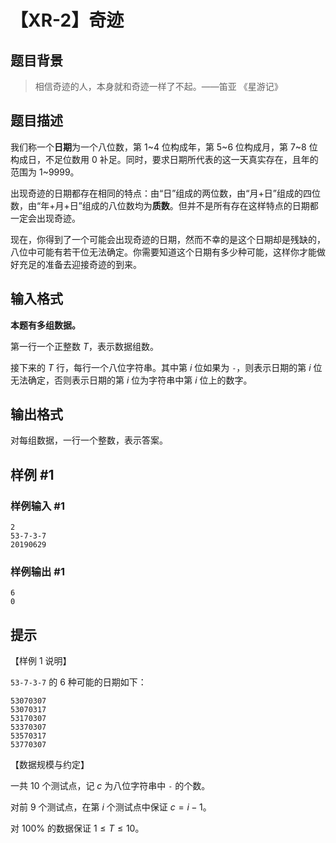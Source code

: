 # 【XR-2】奇迹

## 题目背景

> 相信奇迹的人，本身就和奇迹一样了不起。——笛亚 《星游记》

## 题目描述

我们称一个**日期**为一个八位数，第 1~4 位构成年，第 5~6 位构成月，第 7~8 位构成日，不足位数用 0 补足。同时，要求日期所代表的这一天真实存在，且年的范围为 1~9999。

出现奇迹的日期都存在相同的特点：由“日”组成的两位数，由“月+日”组成的四位数，由“年+月+日”组成的八位数均为**质数**。但并不是所有存在这样特点的日期都一定会出现奇迹。

现在，你得到了一个可能会出现奇迹的日期，然而不幸的是这个日期却是残缺的，八位中可能有若干位无法确定。你需要知道这个日期有多少种可能，这样你才能做好充足的准备去迎接奇迹的到来。

## 输入格式

**本题有多组数据。**

第一行一个正整数 $T$，表示数据组数。

接下来的 $T$ 行，每行一个八位字符串。其中第 $i$ 位如果为 `-`，则表示日期的第 $i$ 位无法确定，否则表示日期的第 $i$ 位为字符串中第 $i$ 位上的数字。

## 输出格式

对每组数据，一行一个整数，表示答案。

## 样例 #1

### 样例输入 #1
```
2
53-7-3-7
20190629
```

### 样例输出 #1

```
6
0
```

## 提示

【样例 $1$ 说明】

`53-7-3-7` 的 $6$ 种可能的日期如下：

```plain
53070307
53070317
53170307
53370307
53570317
53770307
```

【数据规模与约定】

一共 $10$ 个测试点，记 $c$ 为八位字符串中 `-` 的个数。

对前 $9$ 个测试点，在第 $i$ 个测试点中保证 $c = i - 1$。

对 $100\%$ 的数据保证 $1 \le T \le 10$。
